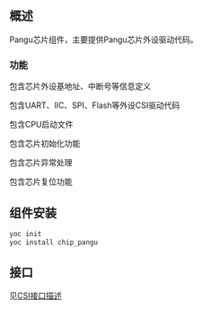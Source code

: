 ## 概述

Pangu芯片组件，主要提供Pangu芯片外设驱动代码。

### 功能

包含芯片外设基地址、中断号等信息定义

包含UART、IIC、SPI、Flash等外设CSI驱动代码

包含CPU启动文件

包含芯片初始化功能

包含芯片异常处理

包含芯片复位功能

## 组件安装

```bash
yoc init
yoc install chip_pangu
```

## 接口

见[CSI接口描述](https://www.xrvm.cn/document?temp=csi&slug=csi-chn)
